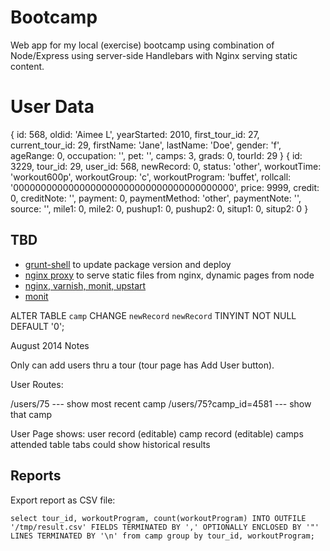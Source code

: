 # Bootcamp

Web app for my local (exercise) bootcamp using combination of Node/Express using server-side Handlebars with Nginx serving static content.

# User Data

{ id: 568,
  oldid: 'Aimee L',
  yearStarted: 2010,
  first_tour_id: 27,
  current_tour_id: 29,
  firstName: 'Jane',
  lastName: 'Doe',
  gender: 'f',
  ageRange: 0,
  occupation: '',
  pet: '',
  camps: 3,
  grads: 0,
  tourId: 29 }
{ id: 3229,
  tour_id: 29,
  user_id: 568,
  newRecord: 0,
  status: 'other',
  workoutTime: 'workout600p',
  workoutGroup: 'c',
  workoutProgram: 'buffet',
  rollcall: '0000000000000000000000000000000000000000',
  price: 9999,
  credit: 0,
  creditNote: '',
  payment: 0,
  paymentMethod: 'other',
  paymentNote: '',
  source: '',
  mile1: 0,
  mile2: 0,
  pushup1: 0,
  pushup2: 0,
  situp1: 0,
  situp2: 0 }



## TBD

* [grunt-shell](https://github.com/sindresorhus/grunt-shell) to update package version and deploy
* [nginx proxy](http://blog.argteam.com/coding/hardening-node-js-for-production-part-2-using-nginx-to-avoid-node-js-load/) to serve static files from nginx, dynamic pages from node
* [nginx, varnish, monit, upstart](http://blog.dealspotapp.com/post/40184153657/node-js-production-deployment-with-nginx-varnish)
* [monit](http://www.unixmen.com/install-and-configure-monit-on-centos-rhel-ubuntu-debian/)




ALTER TABLE `camp` CHANGE `newRecord` `newRecord` TINYINT NOT NULL DEFAULT '0';


August 2014 Notes

Only can add users thru a tour (tour page has Add User button).

User Routes:

/users/75              --- show most recent camp
/users/75?camp_id=4581 --- show that camp

User Page shows:
    user record (editable)
    camp record (editable)
    camps attended table
    tabs could show historical results


## Reports

Export report as CSV file:

    select tour_id, workoutProgram, count(workoutProgram) INTO OUTFILE '/tmp/result.csv' FIELDS TERMINATED BY ',' OPTIONALLY ENCLOSED BY '"' LINES TERMINATED BY '\n' from camp group by tour_id, workoutProgram;
